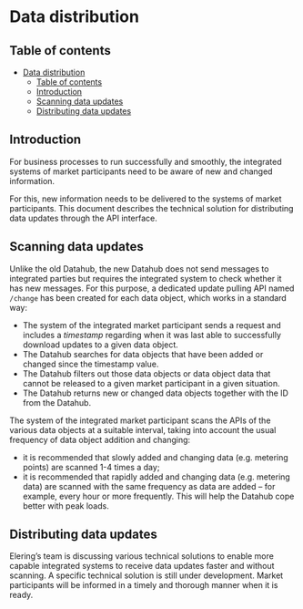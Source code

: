 ﻿# Data distribution

## Table of contents

- [Data distribution](#data-distribution)
  - [Table of contents](#table-of-contents)
  - [Introduction](#introduction)
  - [Scanning data updates](#scanning-data-updates)
  - [Distributing data updates](#distributing-data-updates)

## Introduction

For business processes to run successfully and smoothly, the integrated systems of market participants need to be aware of new and changed information.

For this, new information needs to be delivered to the systems of market participants. This document describes the technical solution for distributing data updates through the API interface.

## Scanning data updates

Unlike the old Datahub, the new Datahub does not send messages to integrated parties but requires the integrated system to check whether it has new messages. For this purpose, a dedicated update pulling API named `/change` has been created for each data object, which works in a standard way:

- The system of the integrated market participant sends a request and includes a *timestamp* regarding when it was last able to successfully download updates to a given data object.
- The Datahub searches for data objects that have been added or changed since the timestamp value.
- The Datahub filters out those data objects or data object data that cannot be released to a given market participant in a given situation.
- The Datahub returns new or changed data objects together with the ID from the Datahub.

The system of the integrated market participant scans the APIs of the various data objects at a suitable interval, taking into account the usual frequency of data object addition and changing:

- it is recommended that slowly added and changing data (e.g. metering points) are scanned 1-4 times a day;
- it is recommended that rapidly added and changing data (e.g. metering data) are scanned with the same frequency as data are added – for example, every hour or more frequently. This will help the Datahub cope better with peak loads.

## Distributing data updates

Elering’s team is discussing various technical solutions to enable more capable integrated systems to receive data updates faster and without scanning. A specific technical solution is still under development. Market participants will be informed in a timely and thorough manner when it is ready.
